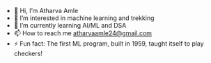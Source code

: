 - 👋 Hi, I’m Atharva Amle
- 👀 I’m interested in machine learning and trekking 
- 🌱 I’m currently learning AI/ML and DSA
- 📫 How to reach me atharvaamle24@gmail.com
- ⚡ Fun fact: The first ML program, built in 1959, taught itself to play checkers!
